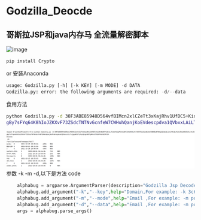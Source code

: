 # Godzilla_Deocde
## 哥斯拉JSP和java内存马 全流量解密脚本
![image](https://user-images.githubusercontent.com/27001865/150347697-4dcd401f-c664-43e1-a388-cc8055d34343.png)
```bash
pip install Crypto
```
or
安装Anaconda

```python
usage: Godzilla.py [-h] [-k KEY] [-m MODE] -d DATA
Godzilla.py: error: the following arguments are required: -d/--data
```
食用方法
```bash
python Godzilla.py -d 38F3ABE85948D564vfBIMcn2xlCZeTt3xKajRhv1UfDC5+KidKVHQV0TYeGnxL/CeXkYbegPI6tkcWYJnH10tRkuF/r0Z57m6xDziNeUjCtB8WEpN7K8wpQZmbwQvzA4JYKxQLfwVcZK6wO0U3oV1/JtcS+
gBy7sFYq64K8hIoJZKXvF73ZSdcTNTNvGcnfeW7CWHuhQanjKoEVdescpdva1QVbxxLAiLTvjgquWISTy9ycQCqpi8DTgHRo=D7028F042ACDF2CA
```
![image](Godzilla.png)
参数 -k -m -d,以下是方法
code
```python
    alphabug = argparse.ArgumentParser(description="Godzilla Jsp Decoder,\tAuthor:Alphabug@RedTeam.site")
    alphabug.add_argument("-k","--key",help="Domain,For example: -k 3c6e0b8a9c15224a (Default:3c6e0b8a9c15224a)",default="3c6e0b8a9c15224a")
    alphabug.add_argument("-m","--mode",help="Email ,For example: -m post -d post_data | -m data -d return_data (Default:return_data)",default="return_data")
    alphabug.add_argument("-d","--data",help="Email ,For example: -m post -d 0mQU%2BS1pFnTz3ttVTnAgJf4rvU9E3tQySxwinpW%2F0fDyiB6qieU72U9P3PIb3i45CpP2Y9BsSVqc%2FVY2umWLyBCh%2F%2FphkKaNbf7RCjD4mzY%3D \n-m data -d 38F3ABE85948D564vfBIMcn2xlCZeTt3xKajRhv1UfDC5+KidKVHQV0TYeGnxL/CeXkYbegPI6tkcWYJnH10tRkuF/r0Z57m6xDziNeUjCtB8WEpN7K8wpQZmbwQvzA4JYKxQLfwVcZK6wO0U3oV1/JtcS+gBy7sFYq64K8hIoJZKXvF73ZSdcTNTNvGcnfeW7CWHuhQanjKoEVdescpdva1QVbxxLAiLTvjgquWISTy9ycQCqpi8DTgHRo=D7028F042ACDF2CA",required = True)
    args = alphabug.parse_args()
```
